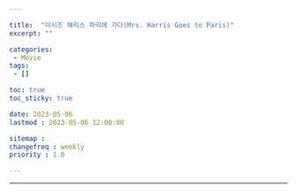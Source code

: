 ```yaml
---

title:  "미시즈 해리스 파리에 가다(Mrs. Harris Goes to Paris)"
excerpt: ""

categories:
 - Movie
tags:
 - []

toc: true
toc_sticky: true

date: 2023-05-06
lastmod : 2023-05-06 12:00:00

sitemap :
changefreq : weekly
priority : 1.0

---
```

---

### 
